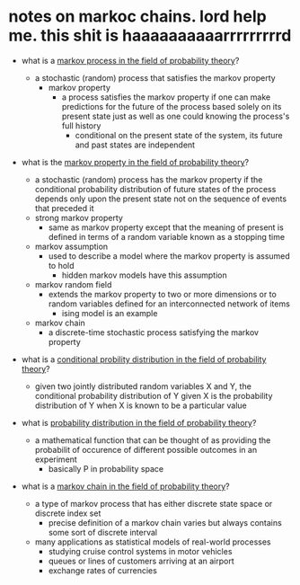 # notes on markoc chains. lord help me. this shit is haaaaaaaaaarrrrrrrrrd

* what is a [markov process in the field of probability theory](https://en.wikipedia.org/wiki/Markov_chain)?
	* a stochastic (random) process that satisfies the markov property
		* markov property
			* a process satisfies the markov property if one can make predictions for the future of the process based solely on its present state just as well as one could knowing the process's full history
				* conditional on the present state of the system, its future and past states are independent

* what is the [markov property in the field of probability theory](https://en.wikipedia.org/wiki/Markov_property)?
	* a stochastic (random) process has the markov property if the conditional probability distribution of future states of the process depends only upon the present state not on the sequence of events that preceded it
	* strong markov property
		* same as markov property except that the meaning of present is defined in terms of a random variable known as a stopping time
	* markov assumption
		* used to describe a model where the markov property is assumed to hold 
			* hidden markov models have this assumption
	* markov random field
		* extends the markov property to two or more dimensions or to random variables defined for an interconnected network of items
			* ising model is an example
	* markov chain
		* a discrete-time stochastic process satisfying the markov property

* what is a [conditional probility distribution in the field of probability theory](https://en.wikipedia.org/wiki/Conditional_probability_distribution)?
	* given two jointly distributed random variables X and Y, the conditional probability distribution of Y given X is the probability distribution of Y when X is known to be a particular value

* what is [probability distribution in the field of probability theory](https://en.wikipedia.org/wiki/Probability_distribution)?
	* a mathematical function that can be thought of as providing the probabilit of occurence of different possible outcomes in an experiment
		* basically P in probability space

* what is a [markov chain in the field of probability theory](https://en.wikipedia.org/wiki/Markov_chain)?
	* a type of markov process that has either discrete state space or discrete index set
		* precise definition of a markov chain varies but always contains some sort of discrete interval
	* many applications as statistical models of real-world processes
		* studying cruise control systems in motor vehicles
		* queues or lines of customers arriving at an airport
		* exchange rates of currencies
		























